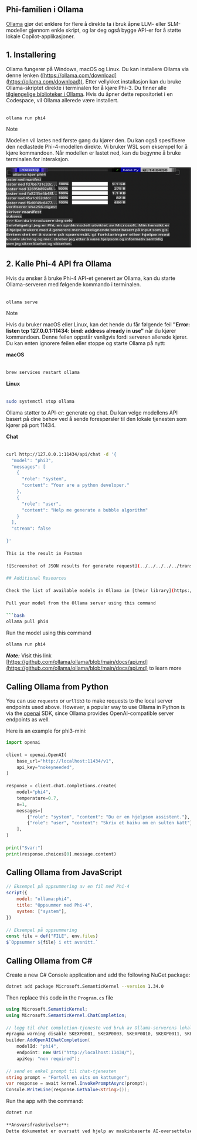 ## Phi-familien i Ollama

[Ollama](https://ollama.com) gjør det enklere for flere å direkte ta i bruk åpne LLM- eller SLM-modeller gjennom enkle skript, og lar deg også bygge API-er for å støtte lokale Copilot-applikasjoner.

## **1. Installering**

Ollama fungerer på Windows, macOS og Linux. Du kan installere Ollama via denne lenken ([https://ollama.com/download](https://ollama.com/download)). Etter vellykket installasjon kan du bruke Ollama-skriptet direkte i terminalen for å kjøre Phi-3. Du finner alle [tilgjengelige biblioteker i Ollama](https://ollama.com/library). Hvis du åpner dette repositoriet i en Codespace, vil Ollama allerede være installert.

```bash

ollama run phi4

```

> [!NOTE]
> Modellen vil lastes ned første gang du kjører den. Du kan også spesifisere den nedlastede Phi-4-modellen direkte. Vi bruker WSL som eksempel for å kjøre kommandoen. Når modellen er lastet ned, kan du begynne å bruke terminalen for interaksjon.

![run](../../../../../translated_images/ollama_run.b0be611de61f3bb3b42e22205cedf6714b0335ba9288e71d985bf9024f3c20f5.no.png)

## **2. Kalle Phi-4 API fra Ollama**

Hvis du ønsker å bruke Phi-4 API-et generert av Ollama, kan du starte Ollama-serveren med følgende kommando i terminalen.

```bash

ollama serve

```

> [!NOTE]
> Hvis du bruker macOS eller Linux, kan det hende du får følgende feil **"Error: listen tcp 127.0.0.1:11434: bind: address already in use"** når du kjører kommandoen. Denne feilen oppstår vanligvis fordi serveren allerede kjører. Du kan enten ignorere feilen eller stoppe og starte Ollama på nytt:

**macOS**

```bash

brew services restart ollama

```

**Linux**

```bash

sudo systemctl stop ollama

```

Ollama støtter to API-er: generate og chat. Du kan velge modellens API basert på dine behov ved å sende forespørsler til den lokale tjenesten som kjører på port 11434.

**Chat**

```bash

curl http://127.0.0.1:11434/api/chat -d '{
  "model": "phi3",
  "messages": [
    {
      "role": "system",
      "content": "Your are a python developer."
    },
    {
      "role": "user",
      "content": "Help me generate a bubble algorithm"
    }
  ],
  "stream": false
  
}'

This is the result in Postman

![Screenshot of JSON results for generate request](../../../../../translated_images/ollama_gen.bd58ab69d4004826e8cd31e17a3c59840df127b0a30ac9bb38325ac58c74caa5.no.png)

## Additional Resources

Check the list of available models in Ollama in [their library](https://ollama.com/library).

Pull your model from the Ollama server using this command

```bash
ollama pull phi4
```

Run the model using this command

```bash
ollama run phi4
```

***Note:*** Visit this link [https://github.com/ollama/ollama/blob/main/docs/api.md](https://github.com/ollama/ollama/blob/main/docs/api.md) to learn more

## Calling Ollama from Python

You can use `requests` or `urllib3` to make requests to the local server endpoints used above. However, a popular way to use Ollama in Python is via the [openai](https://pypi.org/project/openai/) SDK, since Ollama provides OpenAI-compatible server endpoints as well.

Here is an example for phi3-mini:

```python
import openai

client = openai.OpenAI(
    base_url="http://localhost:11434/v1",
    api_key="nokeyneeded",
)

response = client.chat.completions.create(
    model="phi4",
    temperature=0.7,
    n=1,
    messages=[
        {"role": "system", "content": "Du er en hjelpsom assistent."},
        {"role": "user", "content": "Skriv et haiku om en sulten katt"},
    ],
)

print("Svar:")
print(response.choices[0].message.content)
```

## Calling Ollama from JavaScript 

```javascript
// Eksempel på oppsummering av en fil med Phi-4
script({
    model: "ollama:phi4",
    title: "Oppsummer med Phi-4",
    system: ["system"],
})

// Eksempel på oppsummering
const file = def("FILE", env.files)
$`Oppsummer ${file} i ett avsnitt.`
```

## Calling Ollama from C#

Create a new C# Console application and add the following NuGet package:

```bash
dotnet add package Microsoft.SemanticKernel --version 1.34.0
```

Then replace this code in the `Program.cs` file

```csharp
using Microsoft.SemanticKernel;
using Microsoft.SemanticKernel.ChatCompletion;

// legg til chat completion-tjeneste ved bruk av Ollama-serverens lokale endepunkt
#pragma warning disable SKEXP0001, SKEXP0003, SKEXP0010, SKEXP0011, SKEXP0050, SKEXP0052
builder.AddOpenAIChatCompletion(
    modelId: "phi4",
    endpoint: new Uri("http://localhost:11434/"),
    apiKey: "non required");

// send en enkel prompt til chat-tjenesten
string prompt = "Fortell en vits om kattunger";
var response = await kernel.InvokePromptAsync(prompt);
Console.WriteLine(response.GetValue<string>());
```

Run the app with the command:

```bash
dotnet run

**Ansvarsfraskrivelse**:  
Dette dokumentet er oversatt ved hjelp av maskinbaserte AI-oversettelsestjenester. Selv om vi bestreber oss på nøyaktighet, vær oppmerksom på at automatiserte oversettelser kan inneholde feil eller unøyaktigheter. Det originale dokumentet på sitt opprinnelige språk bør anses som den autoritative kilden. For kritisk informasjon anbefales profesjonell menneskelig oversettelse. Vi er ikke ansvarlige for misforståelser eller feiltolkninger som oppstår ved bruk av denne oversettelsen.